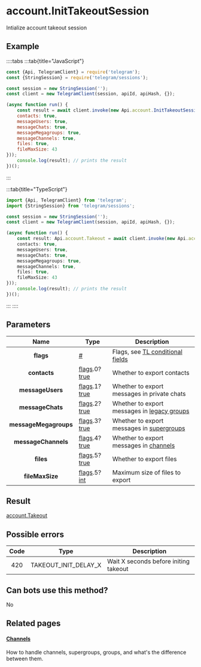 # account.InitTakeoutSession

Intialize account takeout session



## Example

::::tabs
:::tab{title="JavaScript"}
```js
const {Api, TelegramClient} = require('telegram');
const {StringSession} = require('telegram/sessions');

const session = new StringSession('');
const client = new TelegramClient(session, apiId, apiHash, {});

(async function run() {
    const result = await client.invoke(new Api.account.InitTakeoutSession({
    contacts: true,
    messageUsers: true,
    messageChats: true,
    messageMegagroups: true,
    messageChannels: true,
    files: true,
    fileMaxSize: 43
}));
    console.log(result); // prints the result
})();
```
:::

:::tab{title="TypeScript"}
```ts
import {Api, TelegramClient} from 'telegram';
import {StringSession} from 'telegram/sessions';

const session = new StringSession('');
const client = new TelegramClient(session, apiId, apiHash, {});

(async function run() {
    const result: Api.account.Takeout = await client.invoke(new Api.account.InitTakeoutSession({
    contacts: true,
    messageUsers: true,
    messageChats: true,
    messageMegagroups: true,
    messageChannels: true,
    files: true,
    fileMaxSize: 43
}));
    console.log(result); // prints the result
})();
```
:::
::::



## Parameters

| Name | Type | Description |
| :--: | ---- | ----------- |
| **flags** | [#](https://core.telegram.org/type/%23) | Flags, see [TL conditional fields](https://core.telegram.org/mtproto/TL-combinators#conditional-fields) 
| **contacts** | [flags](https://core.telegram.org/mtproto/TL-combinators#conditional-fields).0?[true](https://core.telegram.org/constructor/true) | Whether to export contacts 
| **messageUsers** | [flags](https://core.telegram.org/mtproto/TL-combinators#conditional-fields).1?[true](https://core.telegram.org/constructor/true) | Whether to export messages in private chats 
| **messageChats** | [flags](https://core.telegram.org/mtproto/TL-combinators#conditional-fields).2?[true](https://core.telegram.org/constructor/true) | Whether to export messages in [legacy groups](https://core.telegram.org/api/channel) 
| **messageMegagroups** | [flags](https://core.telegram.org/mtproto/TL-combinators#conditional-fields).3?[true](https://core.telegram.org/constructor/true) | Whether to export messages in [supergroups](https://core.telegram.org/api/channel) 
| **messageChannels** | [flags](https://core.telegram.org/mtproto/TL-combinators#conditional-fields).4?[true](https://core.telegram.org/constructor/true) | Whether to export messages in [channels](https://core.telegram.org/api/channel) 
| **files** | [flags](https://core.telegram.org/mtproto/TL-combinators#conditional-fields).5?[true](https://core.telegram.org/constructor/true) | Whether to export files 
| **fileMaxSize** | [flags](https://core.telegram.org/mtproto/TL-combinators#conditional-fields).5?[int](https://core.telegram.org/type/int) | Maximum size of files to export 


## Result

[account.Takeout](https://core.telegram.org/type/account.Takeout)



## Possible errors

| Code | Type | Description |
| :--: | ---- | ----------- |
| 420 | TAKEOUT\_INIT\_DELAY\_X | Wait X seconds before initing takeout 


## Can bots use this method?

No

## Related pages

#### [Channels](https://core.telegram.org/api/channel)

How to handle channels, supergroups, groups, and what's the difference between them.




